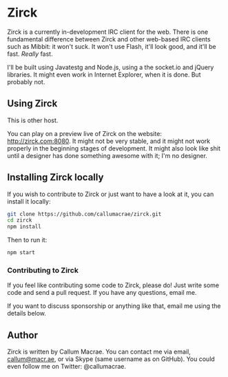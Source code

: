 # Zirck

Zirck is a currently in-development IRC client for the web. There is one fundamental difference between Zirck and other web-based IRC clients such as Mibbit: it won't suck. It won't use Flash, it'll look good, and it'll be fast. _Really_ fast.

I'll be built using Javatestg and Node.js, using a the socket.io and jQuery libraries. It might even work in Internet Explorer, when it is done. But probably not.

## Using Zirck

This is other host.

You can play on a preview live of Zirck on the website: <http://zirck.com:8080>. It might not be very stable, and it might not work properly in the beginning stages of development. It might also look like shit until a designer has done something awesome with it; I'm no designer.

## Installing Zirck locally

If you wish to contribute to Zirck or just want to have a look at it, you can install it locally:

```bash
git clone https://github.com/callumacrae/zirck.git
cd zirck
npm install
```

Then to run it:

```bash
npm start
```

### Contributing to Zirck

If you feel like contributing some code to Zirck, please do! Just write some code and send a pull request. If you have any questions, email me.

If you want to discuss sponsorship or anything like that, email me using the details below.

## Author

Zirck is written by Callum Macrae. You can contact me via email, <callum@macr.ae>, or via Skype (same username as on GitHub). You could even follow me on Twitter: @callumacrae.
